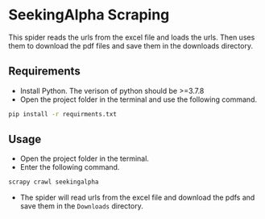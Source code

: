 # SeekingAlpha Scraping
This spider reads the urls from the excel file and loads the urls. Then uses them to download the pdf files and save them in the downloads directory.

## Requirements
- Install Python. The verison of python should be >=3.7.8
- Open the project folder in the terminal and use the following command.
```bash
pip install -r requirments.txt
```

## Usage
- Open the project folder in the terminal.
- Enter the following command.
```bash
scrapy crawl seekingalpha
```
- The spider will read urls from the excel file and download the pdfs and save them in the `Downloads` directory.

